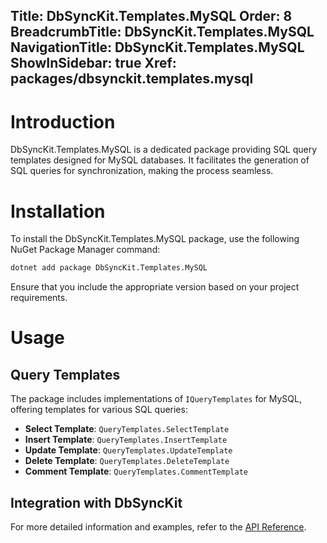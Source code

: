 ﻿﻿Title: DbSyncKit.Templates.MySQL
Order: 8
BreadcrumbTitle: DbSyncKit.Templates.MySQL
NavigationTitle: DbSyncKit.Templates.MySQL
ShowInSidebar: true
Xref: packages/dbsynckit.templates.mysql
---

# Introduction

DbSyncKit.Templates.MySQL is a dedicated package providing SQL query templates designed for MySQL databases. It facilitates the generation of SQL queries for synchronization, making the process seamless.

# Installation

To install the DbSyncKit.Templates.MySQL package, use the following NuGet Package Manager command:

```bash
dotnet add package DbSyncKit.Templates.MySQL
```

Ensure that you include the appropriate version based on your project requirements.

# Usage

## Query Templates

The package includes implementations of `IQueryTemplates` for MySQL, offering templates for various SQL queries:

- **Select Template**: `QueryTemplates.SelectTemplate`
- **Insert Template**: `QueryTemplates.InsertTemplate`
- **Update Template**: `QueryTemplates.UpdateTemplate`
- **Delete Template**: `QueryTemplates.DeleteTemplate`
- **Comment Template**: `QueryTemplates.CommentTemplate`

## Integration with DbSyncKit

For more detailed information and examples, refer to the [API Reference](xref:api-DbSyncKit.Templates.MySQL).
